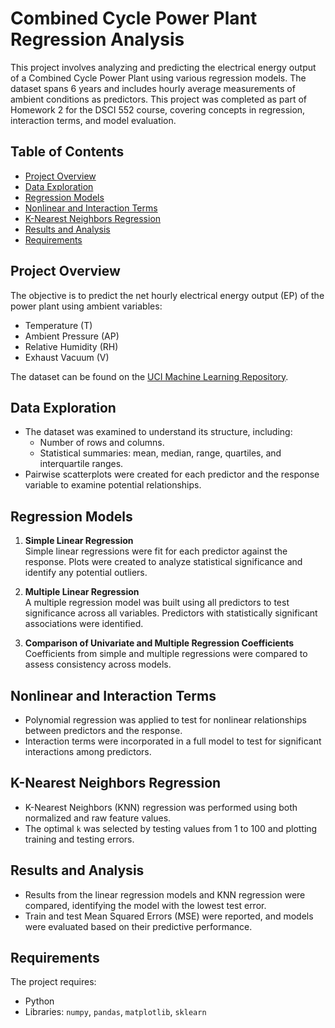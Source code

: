 # Combined Cycle Power Plant Regression Analysis

This project involves analyzing and predicting the electrical energy output of a Combined Cycle Power Plant using various regression models. The dataset spans 6 years and includes hourly average measurements of ambient conditions as predictors. This project was completed as part of Homework 2 for the DSCI 552 course, covering concepts in regression, interaction terms, and model evaluation.

## Table of Contents
- [Project Overview](#project-overview)
- [Data Exploration](#data-exploration)
- [Regression Models](#regression-models)
- [Nonlinear and Interaction Terms](#nonlinear-and-interaction-terms)
- [K-Nearest Neighbors Regression](#k-nearest-neighbors-regression)
- [Results and Analysis](#results-and-analysis)
- [Requirements](#requirements)

## Project Overview
The objective is to predict the net hourly electrical energy output (EP) of the power plant using ambient variables:
- Temperature (T)
- Ambient Pressure (AP)
- Relative Humidity (RH)
- Exhaust Vacuum (V)

The dataset can be found on the [UCI Machine Learning Repository](https://archive.ics.uci.edu/ml/datasets/Combined+Cycle+Power+Plant).

## Data Exploration
- The dataset was examined to understand its structure, including:
  - Number of rows and columns.
  - Statistical summaries: mean, median, range, quartiles, and interquartile ranges.
- Pairwise scatterplots were created for each predictor and the response variable to examine potential relationships.

## Regression Models
1. **Simple Linear Regression**  
   Simple linear regressions were fit for each predictor against the response. Plots were created to analyze statistical significance and identify any potential outliers.

2. **Multiple Linear Regression**  
   A multiple regression model was built using all predictors to test significance across all variables. Predictors with statistically significant associations were identified.

3. **Comparison of Univariate and Multiple Regression Coefficients**  
   Coefficients from simple and multiple regressions were compared to assess consistency across models.

## Nonlinear and Interaction Terms
- Polynomial regression was applied to test for nonlinear relationships between predictors and the response.
- Interaction terms were incorporated in a full model to test for significant interactions among predictors.

## K-Nearest Neighbors Regression
- K-Nearest Neighbors (KNN) regression was performed using both normalized and raw feature values.
- The optimal `k` was selected by testing values from 1 to 100 and plotting training and testing errors.

## Results and Analysis
- Results from the linear regression models and KNN regression were compared, identifying the model with the lowest test error.
- Train and test Mean Squared Errors (MSE) were reported, and models were evaluated based on their predictive performance.

## Requirements
The project requires:
- Python
- Libraries: `numpy`, `pandas`, `matplotlib`, `sklearn`